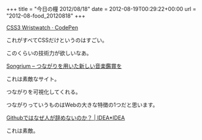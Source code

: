 +++
title = "今日の糧 2012/08/18"
date = 2012-08-19T00:29:22+00:00
url = "2012-08-food_20120818"
+++

  [CSS3 Wristwatch · CodePen](http://codepen.io/TheSisb/pen/eAHyJ)

これがすべてCSSだけというのはすごい。

このくらいの技術力が欲しいなあ。   

  [Songrium &#8211; つながりを用いた新しい音楽鑑賞を](http://songrium.jp/)

これは素敵なサイト。

つながりを可視化してくれる。

つながりっていうものはWebの大きな特徴の1つだと思います。   

  [Githubではなぜ人が辞めないのか？ | IDEA*IDEA](http://www.ideaxidea.com/archives/2012/08/github_slides.html)

これは素敵。

